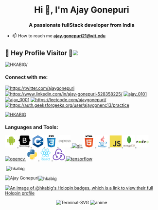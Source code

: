 <h1 align="center">Hi 👋, I'm Ajay Gonepuri</h1>
<h3 align="center">A passionate fullStack developer from India</h3>

- 📫 How to reach me **ajay.gonepuri21@vit.edu**

## :rainbow: Hey Profile Visitor :eyes:<img src="https://raw.githubusercontent.com/iampavangandhi/iampavangandhi/master/gifs/Hi.gif" width="30px">
<p align="left"> <img src=https://komarev.com/ghpvc/?username=HKABIG alt=HKABIG/></p>

<h3 align="left">Connect with me:</h3>
<p align="left">
<a href="https://twitter.com/https://twitter.com/ajaygonepuri" target="blank"><img align="center" src="https://raw.githubusercontent.com/rahuldkjain/github-profile-readme-generator/master/src/images/icons/Social/twitter.svg" alt="https://twitter.com/ajaygonepuri" height="30" width="40" /></a>
<a href="https://linkedin.com/in/https://www.linkedin.com/in/ajay-gonepuri-528358225/" target="blank"><img align="center" src="https://raw.githubusercontent.com/rahuldkjain/github-profile-readme-generator/master/src/images/icons/Social/linked-in-alt.svg" alt="https://www.linkedin.com/in/ajay-gonepuri-528358225/" height="30" width="40" /></a>
<a href="https://www.codechef.com/users/ajay_0101" target="blank"><img align="center" src="https://cdn.jsdelivr.net/npm/simple-icons@3.1.0/icons/codechef.svg" alt="ajay_0101" height="30" width="40" /></a>
<a href="https://codeforces.com/profile/ajay_0001" target="blank"><img align="center" src="https://raw.githubusercontent.com/rahuldkjain/github-profile-readme-generator/master/src/images/icons/Social/codeforces.svg" alt="ajay_0001" height="30" width="40" /></a>
<a href="https://www.leetcode.com/https://leetcode.com/ajaygonepuri/" target="blank"><img align="center" src="https://raw.githubusercontent.com/rahuldkjain/github-profile-readme-generator/master/src/images/icons/Social/leet-code.svg" alt="https://leetcode.com/ajaygonepuri/" height="30" width="40" /></a>
<a href="https://auth.geeksforgeeks.org/user/https://auth.geeksforgeeks.org/user/ajaygonenc13/practice" target="blank"><img align="center" src="https://raw.githubusercontent.com/rahuldkjain/github-profile-readme-generator/master/src/images/icons/Social/geeks-for-geeks.svg" alt="https://auth.geeksforgeeks.org/user/ajaygonenc13/practice" height="30" width="40" /></a>
</p>
<p align="left"> <a href="https://github.com/ryo-ma/github-profile-trophy"><img src="https://github-profile-trophy.vercel.app/?username=HKABIG" alt="HKABIG" /></a> </p>


<h3 align="left">Languages and Tools:</h3>
<p align="left"> <a href="https://developer.android.com" target="_blank" rel="noreferrer"> <img src="https://raw.githubusercontent.com/devicons/devicon/master/icons/android/android-original-wordmark.svg" alt="android" width="40" height="40"/> </a> <a href="https://getbootstrap.com" target="_blank" rel="noreferrer"> <img src="https://raw.githubusercontent.com/devicons/devicon/master/icons/bootstrap/bootstrap-plain-wordmark.svg" alt="bootstrap" width="40" height="40"/> </a> <a href="https://www.w3schools.com/cpp/" target="_blank" rel="noreferrer"> <img src="https://raw.githubusercontent.com/devicons/devicon/master/icons/cplusplus/cplusplus-original.svg" alt="cplusplus" width="40" height="40"/> </a> <a href="https://www.w3schools.com/css/" target="_blank" rel="noreferrer"> <img src="https://raw.githubusercontent.com/devicons/devicon/master/icons/css3/css3-original-wordmark.svg" alt="css3" width="40" height="40"/> </a> <a href="https://expressjs.com" target="_blank" rel="noreferrer"> <img src="https://raw.githubusercontent.com/devicons/devicon/master/icons/express/express-original-wordmark.svg" alt="express" width="40" height="40"/> </a> <a href="https://git-scm.com/" target="_blank" rel="noreferrer"> <img src="https://www.vectorlogo.zone/logos/git-scm/git-scm-icon.svg" alt="git" width="40" height="40"/> </a> <a href="https://www.w3.org/html/" target="_blank" rel="noreferrer"> <img src="https://raw.githubusercontent.com/devicons/devicon/master/icons/html5/html5-original-wordmark.svg" alt="html5" width="40" height="40"/> </a> <a href="https://www.java.com" target="_blank" rel="noreferrer"> <img src="https://raw.githubusercontent.com/devicons/devicon/master/icons/java/java-original.svg" alt="java" width="40" height="40"/> </a> <a href="https://developer.mozilla.org/en-US/docs/Web/JavaScript" target="_blank" rel="noreferrer"> <img src="https://raw.githubusercontent.com/devicons/devicon/master/icons/javascript/javascript-original.svg" alt="javascript" width="40" height="40"/> </a> <a href="https://www.mongodb.com/" target="_blank" rel="noreferrer"> <img src="https://raw.githubusercontent.com/devicons/devicon/master/icons/mongodb/mongodb-original-wordmark.svg" alt="mongodb" width="40" height="40"/> </a> <a href="https://nodejs.org" target="_blank" rel="noreferrer"> <img src="https://raw.githubusercontent.com/devicons/devicon/master/icons/nodejs/nodejs-original-wordmark.svg" alt="nodejs" width="40" height="40"/> </a> <a href="https://opencv.org/" target="_blank" rel="noreferrer"> <img src="https://www.vectorlogo.zone/logos/opencv/opencv-icon.svg" alt="opencv" width="40" height="40"/> </a> <a href="https://www.python.org" target="_blank" rel="noreferrer"> <img src="https://raw.githubusercontent.com/devicons/devicon/master/icons/python/python-original.svg" alt="python" width="40" height="40"/> </a> <a href="https://reactjs.org/" target="_blank" rel="noreferrer"> <img src="https://raw.githubusercontent.com/devicons/devicon/master/icons/react/react-original-wordmark.svg" alt="react" width="40" height="40"/> </a> <a href="https://redux.js.org" target="_blank" rel="noreferrer"> <img src="https://raw.githubusercontent.com/devicons/devicon/master/icons/redux/redux-original.svg" alt="redux" width="40" height="40"/> </a> <a href="https://www.tensorflow.org" target="_blank" rel="noreferrer"> <img src="https://www.vectorlogo.zone/logos/tensorflow/tensorflow-icon.svg" alt="tensorflow" width="40" height="40"/> </a> </p>

<p>&nbsp;<img align="center" src="https://github-readme-stats.vercel.app/api?username=hkabig&show_icons=true&locale=en" alt="hkabig" /></p>

<p><img align="center" src="https://github-readme-streak-stats.herokuapp.com/?user=hkabig&" alt="hkabig" />
<img align="left" src="https://github-readme-stats.vercel.app/api/top-langs?username=HKABIG&show_icons=true&locale=en&layout=compact" alt="Ajay Gonepuri" /></p>

[![An image of @hkabig's Holopin badges, which is a link to view their full Holopin profile](https://holopin.me/hkabig)](https://holopin.io/@hkabig)

<div align="center">
  <img src="https://github.com/HKABIG/HKABIG/assets/98868227/61096cbb-cf57-49c8-b5ae-73f37332bd28" width="400" alt="Terminal-SVG">
  <img src="https://user-images.githubusercontent.com/70134418/226198536-03727838-e636-43f2-92f7-773873911c42.gif" width="400" height="auto" alt="anime">
</div>
